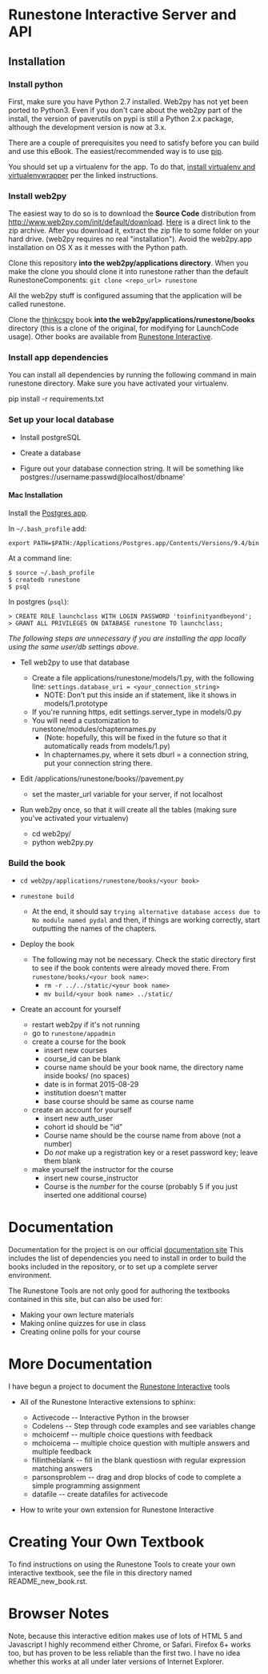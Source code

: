 # Runestone Interactive Server and API

## Installation

### Install python

First, make sure you have Python 2.7 installed.  Web2py has not yet been ported to Python3.  Even if you don't care about the web2py part of the install, the version of paverutils on pypi is still a Python 2.x package, although the development version is now at 3.x.

There are a couple of prerequisites you need to satisfy before you can build and use this
eBook. The easiest/recommended way is to use [pip](http://www.pip-installer.org/en/latest/).

You should set up a virtualenv for the app. To do that, [install virtualenv and virtualenvwrapper](http://docs.python-guide.org/en/latest/dev/virtualenvs/) per the linked instructions.

### Install web2py

The easiest way to do so is to download the **Source Code** distribution from http://www.web2py.com/init/default/download.
[Here](http://www.web2py.com/examples/static/web2py_src.zip) is a direct link to the zip archive.
After you download it, extract the zip file to some folder on your hard drive. (web2py requires no real "installation"). Avoid the web2py.app installation on OS X as it messes with the Python path.

Clone this repository **into the web2py/applications directory**. When you make the clone you should clone it into runestone rather than the default RunestoneComponents: `git clone <repo_url> runestone`

All the web2py stuff is configured assuming that the application will be called runestone.

Clone the [thinkcspy](https://github.com/chrisbay/thinkcspy.git) book **into the web2py/applications/runestone/books** directory (this is a clone of the original, for modifying for LaunchCode usage). Other books are available from [Runestone Interactive](https://github.com/RunestoneInteractive).

### Install app dependencies

You can install all dependencies by running the following command in main runestone directory. Make sure you have activated your virtualenv.

  pip install -r requirements.txt

### Set up your local database

* Install postgreSQL

* Create a database

* Figure out your database connection string. It will be something like postgres://username:passwd@localhost/dbname'

#### Mac Installation

Install the [Postgres app](http://postgresapp.com).

In `~/.bash_profile` add:

    export PATH=$PATH:/Applications/Postgres.app/Contents/Versions/9.4/bin

At a command line:

    $ source ~/.bash_profile
    $ createdb runestone
    $ psql

In postgres (`psql`):

    > CREATE ROLE launchclass WITH LOGIN PASSWORD 'toinfinityandbeyond';
    > GRANT ALL PRIVILEGES ON DATABASE runestone TO launchclass;

*The following steps are unnecessary if you are installing the app locally using the same user/db settings above.*

* Tell web2py to use that database
    * Create a file applications/runestone/models/1.py, with the following line: `settings.database_uri = <your_connection_string>`
        * NOTE: Don't put this inside an if statement, like it shows in models/1.prototype
    * If you're running https, edit settings.server_type in models/0.py
    * You will need a customization to runestone/modules/chapternames.py
        * (Note: hopefully, this will be fixed in the future so that it automatically reads from models/1.py)
        * In chapternames.py, where it sets dburl = a connection string, put your connection string there.

* Edit /applications/runestone/books/<yourbook>/pavement.py
    * set the master_url variable for your server, if not localhost

* Run web2py once, so that it will create all the tables (making sure you've activated your virtualenv)
    * cd web2py/
    * python web2py.py

### Build the book

* `cd web2py/applications/runestone/books/<your book>`

* `runestone build`

  * At the end, it should say `trying alternative database access due to  No module named pydal` and then, if things are working correctly, start outputting the names of the chapters.

* Deploy the book
    * The following may not be necessary. Check the static directory first to see if the book contents were already moved there. From `runestone/books/<your book name>`:
        * `rm -r ../../static/<your book name>`
        * `mv build/<your book name> ../static/`

* Create an account for yourself
    * restart web2py if it's not running
    * go to `runestone/appadmin`
    * create a course for the book
        * insert new courses
        * course_id can be blank
        * course name should be your book name, the directory name inside books/ (no spaces)
        * date is in format 2015-08-29
        * institution doesn't matter
        * base course should be same as course name
    * create an account for yourself
        * insert new auth_user
        * cohort id should be "id"
        * Course name should be the course name from above (not a number)
        * Do *not* make up a registration key or a reset password key; leave them blank
    * make yourself the instructor for the course
        * insert new course_instructor
        * Course is the *number* for the course (probably 5 if you just inserted one additional course)



# Documentation

Documentation for the project is on our official [documentation site](http://docs.runestoneinteractive.org>) This includes the list of dependencies you need to install in order to build the books included in the repository, or to set up a complete server environment.

The Runestone Tools are not only good for authoring the textbooks contained in this site, but can also be used for:

* Making your own lecture materials
* Making online quizzes for use in class
* Creating online polls for your course

# More Documentation

I have begun a project to document the [Runestone Interactive](http://docs.runestoneinteractive.org/build/html/index.html) tools

* All of the Runestone Interactive extensions to sphinx:

    * Activecode -- Interactive Python in the browser
    * Codelens  -- Step through code examples and see variables change
    * mchoicemf  -- multiple choice questions with feedback
    * mchoicema  -- multiple choice question with multiple answers and multiple feedback
    * fillintheblank  -- fill in the blank questiosn with regular expression matching answers
    * parsonsproblem  -- drag and drop blocks of code to complete a simple programming assignment
    * datafile -- create datafiles for activecode

* How to write your own extension for Runestone Interactive


# Creating Your Own Textbook

To find instructions on using the Runestone Tools to create your own interactive textbook, see the file in this directory named README_new_book.rst.


# Browser Notes

Note, because this interactive edition makes use of lots of HTML 5 and Javascript I highly recommend either Chrome, or Safari.  Firefox 6+ works too, but has proven to be less reliable than the first two.  I have no idea whether this works at all under later versions of Internet Explorer.
